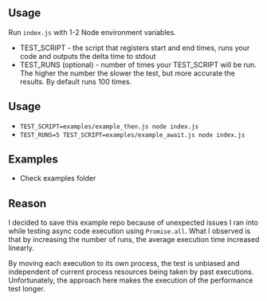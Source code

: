 ## Usage
Run `index.js` with 1-2 Node environment variables.
- TEST_SCRIPT - the script that registers start and end times, runs your code and outputs the delta time to stdout
- TEST_RUNS (optional) - number of times your TEST_SCRIPT will be run. The higher the number the slower the test, but more accurate the results. By default runs 100 times.

## Usage
- `TEST_SCRIPT=examples/example_then.js node index.js`
- `TEST_RUNS=5 TEST_SCRIPT=examples/example_await.js node index.js`

## Examples
- Check examples folder

## Reason
I decided to save this example repo because of unexpected issues I ran into while testing async code execution using `Promise.all`. What I observed is that by increasing the number of runs, the average execution time increased linearly.

By moving each execution to its own process, the test is unbiased and independent of current process resources being taken by past executions. Unfortunately, the approach here makes the execution of the performance test longer.
